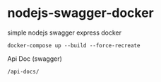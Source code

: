 # nodejs-swagger-docker
simple nodejs swagger express docker

    docker-compose up --build --force-recreate

Api Doc (swagger)

    /api-docs/
